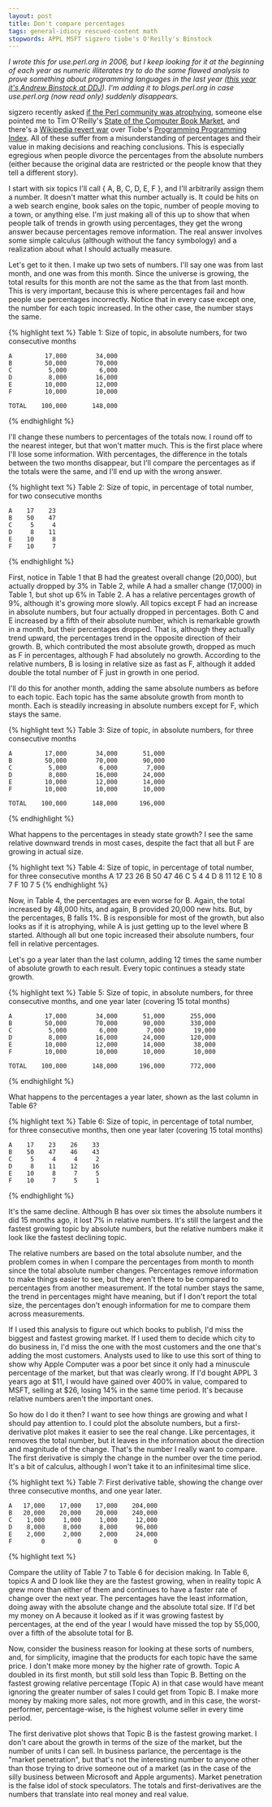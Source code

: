 ```yaml
---
layout: post
title: Don't compare percentages
tags: general-idiocy rescued-content math
stopwords: APPL MSFT sigzero tiobe's O'Reilly's Binstock
---
```



*I wrote this for use.perl.org in 2006, but I keep looking for it at the beginning of each year as numeric illiterates try to do the same flawed analysis to prove something about programming languages in the last year ([this year it's Andrew Binstock at DDJ](http://www.drdobbs.com/jvm/the-rise-and-fall-of-languages-in-2013/240165192)). I'm adding it to blogs.perl.org in case use.perl.org (now read only) suddenly disappears.*

sigzero recently asked [if the Perl community was atrophying](http://use.perl.org/use.perl.org/_sigzero/journal/29798.html), someone else pointed me to Tim O'Reilly's [State of the Computer Book Market](http://radar.oreilly.com/archives/2006/04/state_of_the_computer_book_mar.html), and there's a [Wikipedia revert war](http://en.wikipedia.org/w/index.php?title=Perl&action=history) over Tiobe's [Programming Programming Index](http://www.tiobe.com/tpci.htm). All of these suffer from a misunderstanding of percentages and their value in making decisions and reaching conclusions. This is especially egregious when people divorce the percentages from the absolute numbers (either because the original data are restricted or the people know that they tell a different story).

I start with six topics I'll call { A, B, C, D, E, F }, and I'll arbitrarily assign them a number. It doesn't matter what this number actually is. It could be hits on a web search engine, book sales on the topic, number of people moving to a town, or anything else. I'm just making all of this up to show that when people talk of trends in growth using percentages, they get the wrong answer because percentages remove information. The real answer involves some simple calculus (although without the fancy symbology) and a realization about what I should actually measure.

Let's get to it then. I make up two sets of numbers. I'll say one was from last month, and one was from this month. Since the universe is growing, the total results for this month are not the same as the that from last month. This is very important, because this is where percentages fail and how people use percentages incorrectly. Notice that in every case except one, the number for each topic increased. In the other case, the number stays the same.

{% highlight text %}
Table 1: Size of topic, in absolute numbers,
for two consecutive months

    A         17,000        34,000
    B         50,000        70,000
    C          5,000         6,000
    D          8,000        16,000
    E         10,000        12,000
    F         10,000        10,000

    TOTAL    100,000       148,000
{% endhighlight %}

I'll change these numbers to percentages of the totals now. I round off to the nearest integer, but that won't matter much. This is the first place where I'll lose some information. With percentages, the difference in the totals between the two months disappear, but I'll compare the percentages as if the totals were the same, and I'll end up with the wrong answer.


{% highlight text %}
Table 2: Size of topic, in percentage of total number,
for two consecutive months

    A    17    23
    B    50    47
    C     5     4
    D     8    11
    E    10     8
    F    10     7
{% endhighlight %}

First, notice in Table 1 that B had the greatest overall change (20,000), but actually dropped by 3% in Table 2, while A had a smaller change (17,000) in Table 1, but shot up 6% in Table 2. A has a relative percentages growth of 9%, although it's growing more slowly. All topics except F had an increase in absolute numbers, but four actually dropped in percentages. Both C and E increased by a fifth of their absolute number, which is remarkable growth in a month, but their percentages dropped. That is, although they actually trend upward, the percentages trend in the opposite direction of their growth. B, which contributed the most absolute growth, dropped as much as F in percentages, although F had absolutely no growth. According to the relative numbers, B is losing in relative size as fast as F, although it added double the total number of F just in growth in one period.

I'll do this for another month, adding the same absolute numbers as before to each topic. Each topic has the same absolute growth from month to month. Each is steadily increasing in absolute numbers except for F, which stays the same.

{% highlight text %}
Table 3: Size of topic, in absolute numbers,
for three consecutive months

    A         17,000        34,000       51,000
    B         50,000        70,000       90,000
    C          5,000         6,000        7,000
    D          8,000        16,000       24,000
    E         10,000        12,000       14,000
    F         10,000        10,000       10,000

    TOTAL    100,000       148,000      196,000
{% endhighlight %}

What happens to the percentages in steady state growth? I see the same relative downward trends in most cases, despite the fact that all but F are growing in actual size.

{% highlight text %}
Table 4: Size of topic, in percentage of total number,
for three consecutive months
    A    17    23    26
    B    50    47    46
    C     5     4     4
    D     8    11    12
    E    10     8     7
    F    10     7     5
{% endhighlight %}

Now, in Table 4, the percentages are even worse for B. Again, the total increased by 48,000 hits, and again, B provided 20,000 new hits. But, by the percentages, B falls 1%. B is responsible for most of the growth, but also looks as if it is atrophying, while A is just getting up to the level where B started. Although all but one topic increased their absolute numbers, four fell in relative percentages.

Let's go a year later than the last column, adding 12 times the same number of absolute growth to each result. Every topic continues a steady state growth.

{% highlight text %}
Table 5: Size of topic, in absolute numbers, for three
consecutive months, and one year later (covering
15 total months)

    A         17,000        34,000       51,000       255,000
    B         50,000        70,000       90,000       330,000
    C          5,000         6,000        7,000        19,000
    D          8,000        16,000       24,000       120,000
    E         10,000        12,000       14,000        38,000
    F         10,000        10,000       10,000        10,000

    TOTAL    100,000       148,000      196,000       772,000
{% endhighlight %}

What happens to the percentages a year later, shown as the last column in Table 6?

{% highlight text %}
Table 6: Size of topic, in percentage of total number,
for three consecutive months, then one year later (covering
15 total months)

    A    17    23    26    33
    B    50    47    46    43
    C     5     4     4     2
    D     8    11    12    16
    E    10     8     7     5
    F    10     7     5     1
{% endhighlight %}

It's the same decline. Although B has over six times the absolute numbers it did 15 months ago, it lost 7% in relative numbers. It's still the largest and the fastest growing topic by absolute numbers, but the relative numbers make it look like the fastest declining topic.

The relative numbers are based on the total absolute number, and the problem comes in when I compare the percentages from month to month since the total absolute number changes. Percentages remove information to make things easier to see, but they aren't there to be compared to percentages from another measurement. If the total number stays the same, the trend in percentages might have meaning, but if I don't report the total size, the percentages don't enough information for me to compare them across measurements.

If I used this analysis to figure out which books to publish, I'd miss the biggest and fastest growing market. If I used them to decide which city to do business in, I'd miss the one with the most customers and the one that's adding the most customers. Analysts used to like to use this sort of thing to show why Apple Computer was a poor bet since it only had a minuscule percentage of the market, but that was clearly wrong. If I'd bought APPL 3 years ago at $11, I would have gained over 400% in value, compared to MSFT, selling at $26, losing 14% in the same time period. It's because relative numbers aren't the important ones.

So how do I do it then? I want to see how things are growing and what I should pay attention to. I could plot the absolute numbers, but a first-derivative plot makes it easier to see the real change. Like percentages, it removes the total number, but it leaves in the information about the direction and magnitude of the change. That's the number I really want to compare. The first derivative is simply the change in the number over the time period. It's a bit of calculus, although I won't take it to an infinitesimal time slice.

{% highlight text %}
Table 7: First derivative table, showing the change over three consecutive months, and one year later.

    A   17,000    17,000    17,000    204,000
    B   20,000    20,000    20,000    240,000
    C    1,000     1,000     1,000     12,000
    D    8,000     8,000     8,000     96,000
    E    2,000     2,000     2,000     24,000
    F        0         0         0          0
{% highlight text %}

Compare the utility of Table 7 to Table 6 for decision making. In Table 6, topics A and D look like they are the fastest growing, when in reality topic A grew more than either of them and continues to have a faster rate of change over the next year. The percentages have the least information, doing away with the absolute change and the absolute total size. If I'd bet my money on A because it looked as if it was growing fastest by percentages, at the end of the year I would have missed the top by 55,000, over a fifth of the absolute total for B.

Now, consider the business reason for looking at these sorts of numbers, and, for simplicity, imagine that the products for each topic have the same price. I don't make more money by the higher rate of growth. Topic A doubled in its first month, but still sold less than Topic B. Betting on the fastest growing relative percentage (Topic A) in that case would have meant ignoring the greater number of sales I could get from Topic B. I make more money by making more sales, not more growth, and in this case, the worst-performer, percentage-wise, is the highest volume seller in every time period.

The first derivative plot shows that Topic B is the fastest growing market. I don't care about the growth in terms of the size of the market, but the number of units I can sell. In business parlance, the percentage is the "market penetration", but that's not the interesting number to anyone other than those trying to drive someone out of a market (as in the case of the silly business between Microsoft and Apple arguments). Market penetration is the false idol of stock speculators. The totals and first-derivatives are the numbers that translate into real money and real value.
